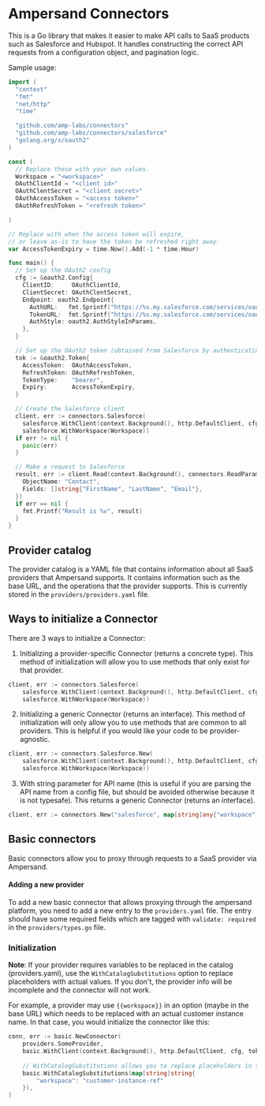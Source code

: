# Ampersand Connectors

This is a Go library that makes it easier to make API calls to SaaS products such as Salesforce and Hubspot. It handles constructing the correct API requests from a configuration object, and pagination logic.

Sample usage:

```go
import (
  "context"
  "fmt"
  "net/http"
  "time"

  "github.com/amp-labs/connectors"
  "github.com/amp-labs/connectors/salesforce"
  "golang.org/x/oauth2"
)

const (
  // Replace these with your own values.
  Workspace = "<workspace>"
  OAuthClientId = "<client id>"
  OAuthClentSecret = "<client secret>"
  OAuthAccessToken = "<access token>"
  OAuthRefreshToken = "<refresh token>"

)

// Replace with when the access token will expire,
// or leave as-is to have the token be refreshed right away.
var AccessTokenExpiry = time.Now().Add(-1 * time.Hour)

func main() {
  // Set up the OAuth2 config
  cfg := &oauth2.Config{
    ClientID:     OAuthClientId,
    ClientSecret: OAuthClentSecret,
    Endpoint: oauth2.Endpoint{
      AuthURL:   fmt.Sprintf("https://%s.my.salesforce.com/services/oauth2/authorize", Workspace),
      TokenURL:  fmt.Sprintf("https://%s.my.salesforce.com/services/oauth2/token", Workspace),
      AuthStyle: oauth2.AuthStyleInParams,
    },
  }

  // Set up the OAuth2 token (obtained from Salesforce by authenticating)
  tok := &oauth2.Token{
    AccessToken:  OAuthAccessToken,
    RefreshToken: OAuthRefreshToken,
    TokenType:    "bearer",
    Expiry:       AccessTokenExpiry,
  }

  // Create the Salesforce client
  client, err := connectors.Salesforce(
    salesforce.WithClient(context.Background(), http.DefaultClient, cfg, tok),
    salesforce.WithWorkspace(Workspace))
  if err != nil {
    panic(err)
  }

  // Make a request to Salesforce
  result, err := client.Read(context.Background(), connectors.ReadParams{
    ObjectName: "Contact",
    Fields: []string{"FirstName", "LastName", "Email"},
  })
  if err == nil {
    fmt.Printf("Result is %v", result)
  }
}
```

## Provider catalog

The provider catalog is a YAML file that contains information about all SaaS providers that Ampersand supports. It contains information such as the base URL, and the operations that the provider supports. This is currently stored in the `providers/providers.yaml` file.

## Ways to initialize a Connector

There are 3 ways to initialize a Connector:

1. Initializing a provider-specific Connector (returns a concrete type). This method of initialization will allow you to use methods that only exist for that provider.

```go
client, err := connectors.Salesforce(
    salesforce.WithClient(context.Background(), http.DefaultClient, cfg, tok),
    salesforce.WithWorkspace(Workspace))
```

2. Initializing a generic Connector (returns an interface). This method of initialization will only allow you to use methods that are common to all providers. This is helpful if you would like your code to be provider-agnostic.

```go
client, err := connectors.Salesforce.New(
    salesforce.WithClient(context.Background(), http.DefaultClient, cfg, tok),
    salesforce.WithWorkspace(Workspace))
```

3. With string parameter for API name (this is useful if you are parsing the API name from a config file, but should be avoided otherwise because it is not typesafe). This returns a generic Connector (returns an interface).

```go
client, err := connectors.New("salesforce", map[string]any{"workspace": "salesforce-instance-name"})
```

## Basic connectors

Basic connectors allow you to proxy through requests to a SaaS provider via Ampersand. 

#### Adding a new provider

To add a new basic connector that allows proxying through the ampersand platform, you need to add a new entry to the `providers.yaml` file. The entry should have some required fields which are tagged with `validate: required` in the `providers/types.go` file.


### Initialization

**Note**: If your provider requires variables to be replaced in the catalog (providers.yaml), use the `WithCatalogSubstitutions` option to replace placeholders with actual values. 
If you don't, the provider info will be incomplete and the connector will not work. 

For example, a provider may use `{{workspace}}` in an option (maybe in the base URL) which needs to be replaced with an actual customer instance name. In that case, you would initialize the connector like this:

```go
conn, err := basic.NewConnector(
    providers.SomeProvider,
    basic.WithClient(context.Background(), http.DefaultClient, cfg, tok),
    
    // WithCatalogSubstitutions allows you to replace placeholders in the catalog (providers.yaml) with actual values.
    basic.WithCatalogSubstitutions(map[string]string{
		"workspace": "customer-instance-ref"
	}),
)
```
